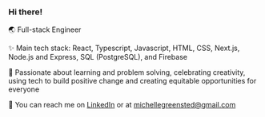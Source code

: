 <base target="_blank">

### Hi there!

🌏 Full-stack Engineer

✨ Main tech stack: React, Typescript, Javascript, HTML, CSS, Next.js, Node.js and Express, SQL (PostgreSQL), and Firebase

💚 Passionate about learning and problem solving, celebrating creativity, using tech to build positive change and creating equitable opportunities for everyone

👋 You can reach me on <a href="https://www.linkedin.com/in/michelle-greensted-58589618a/" target="_blank">LinkedIn</a> or at [michellegreensted@gmail.com](mailto:michellegreensted@gmail.com)

<!--
**MichelleGreensted/michellegreensted** is a ✨ _special_ ✨ repository because its `README.md` (this file) appears on your GitHub profile.

Here are some ideas to get you started:

- 🔭 I’m currently working on ...
- 🌱 I’m currently learning ...
- 👯 I’m looking to collaborate on ...
- 🤔 I’m looking for help with ...
- 💬 Ask me about ...
- 📫 How to reach me: ...
- 😄 Pronouns: ...
- ⚡ Fun fact: ...
-->
